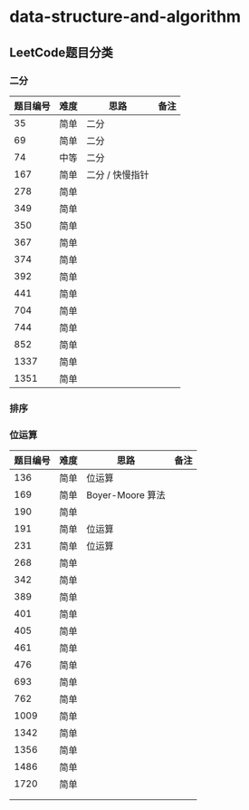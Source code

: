# data-structure-and-algorithm

## LeetCode题目分类

### 二分

| 题目编号 | 难度 | 思路            | 备注 |
| -------- | ---- | --------------- | ---- |
| 35       | 简单 | 二分            |      |
| 69       | 简单 | 二分            |      |
| 74       | 中等 | 二分            |      |
| 167      | 简单 | 二分 / 快慢指针 |      |
| 278      | 简单 |                 |      |
| 349      | 简单 |                 |      |
| 350      | 简单 |                 |      |
| 367      | 简单 |                 |      |
| 374      | 简单 |                 |      |
| 392      | 简单 |                 |      |
| 441      | 简单 |                 |      |
| 704      | 简单 |                 |      |
| 744      | 简单 |                 |      |
| 852      | 简单 |                 |      |
| 1337     | 简单 |                 |      |
| 1351     | 简单 |                 |      |



### 排序



### 位运算

| 题目编号 | 难度 | 思路             | 备注 |
| -------- | ---- | ---------------- | ---- |
| 136      | 简单 | 位运算           |      |
| 169      | 简单 | Boyer-Moore 算法 |      |
| 190      | 简单 |                  |      |
| 191      | 简单 | 位运算           |      |
| 231      | 简单 | 位运算           |      |
| 268      | 简单 |                  |      |
| 342      | 简单 |                  |      |
| 389      | 简单 |                  |      |
| 401      | 简单 |                  |      |
| 405      | 简单 |                  |      |
| 461      | 简单 |                  |      |
| 476      | 简单 |                  |      |
| 693      | 简单 |                  |      |
| 762      | 简单 |                  |      |
| 1009     | 简单 |                  |      |
| 1342     | 简单 |                  |      |
| 1356     | 简单 |                  |      |
| 1486     | 简单 |                  |      |
| 1720     | 简单 |                  |      |
|          |      |                  |      |
|          |      |                  |      |

